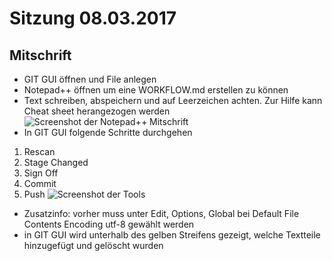 # Sitzung 08.03.2017

## Mitschrift

* GIT GUI öffnen und File anlegen
* Notepad++ öffnen um eine WORKFLOW.md erstellen zu können
* Text schreiben, abspeichern und auf Leerzeichen achten. Zur Hilfe kann Cheat sheet herangezogen werden
![Screenshot der Notepad++ Mitschrift](Screenshot1.JPG) 
* In GIT GUI folgende Schritte durchgehen

1. Rescan
1. Stage Changed
1. Sign Off
1. Commit
1. Push 
![Screenshot der Tools](Screenshot2.JPG) 

* Zusatzinfo: vorher muss unter Edit, Options, Global bei Default File Contents Encoding utf-8 gewählt werden
* in GIT GUI wird unterhalb des gelben Streifens gezeigt, welche Textteile hinzugefügt und gelöscht wurden